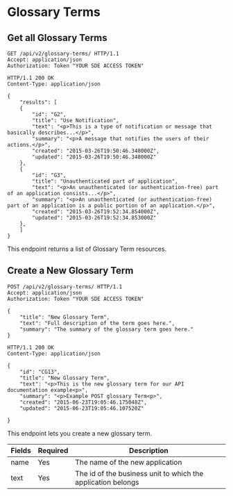 # Glossary Terms

## Get all Glossary Terms
```http
GET /api/v2/glossary-terms/ HTTP/1.1
Accept: application/json
Authorization: Token "YOUR SDE ACCESS TOKEN"
```

```http
HTTP/1.1 200 OK
Content-Type: application/json

{
    "results": [
    {
        "id": "G2",
        "title": "Use Notification",
        "text": "<p>This is a type of notification or message that basically describes...</p>",
        "summary": "<p>A message that notifies the users of their actions.</p>",
        "created": "2015-03-26T19:50:46.348000Z",
        "updated": "2015-03-26T19:50:46.348000Z"
    },
    {
        "id": "G3",
        "title": "Unauthenticated part of application",
        "text": "<p>An unauthenticated (or authentication-free) part of an application consists...</p>",
        "summary": "<p>An unauthenticated (or authentication-free) part of an application is a public portion of an application.</p>",
        "created": "2015-03-26T19:52:34.854000Z",
        "updated": "2015-03-26T19:52:34.853000Z"
    },
    ]
}
```

This endpoint returns a list of Glossary Term resources.

## Create a New Glossary Term

```http
POST /api/v2/glossary-terms/ HTTP/1.1
Accept: application/json
Authorization: Token "YOUR SDE ACCESS TOKEN"

{
    "title": "New Glossary Term",
    "text": "Full description of the term goes here.",
    "summary": "The summary of the glossary term goes here."
}

```

```http
HTTP/1.1 200 OK
Content-Type: application/json

{
    "id": "CG13",
    "title": "New Glossary Term",
    "text": "<p>This is the new glossary term for our API documentation example<p>",
    "summary": "<p>Example POST glossary Term<p>",
    "created": "2015-06-23T19:05:46.175048Z",
    "updated": "2015-06-23T19:05:46.107520Z"

}
```

This endpoint lets you create a new glossary term.

Fields | Required | Description
-------|----------|-------------
name | Yes | The name of the new application
text | Yes | The id of the business unit to which the application belongs